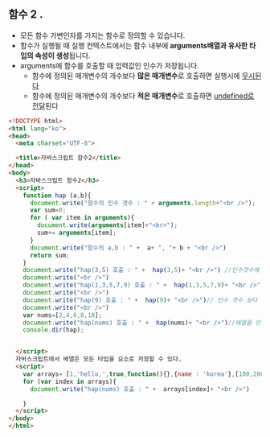 ## 함수 2 .

- 모든 함수 가변인자를 가지는 함수로 정의할 수 있습니다. 
- 함수가 실행될 때 실행 컨텍스트에서는 함수 내부에 **arguments배열과 유사한 타입의 속성이 생성**됩니다.
- arguments에 함수를 호출할 때 입력값인 인수가 저장됩니다.  
  - 함수에 정의된 매개변수의 개수보다 **많은 매개변수**로 호출하면 실행시에 <u>무시된다</u>
  - 함수에 정의된 매개변수의 개수보다 **적은 매개변수**로 호출하면 <u>undefined로 전달</u>된다

```html
<!DOCTYPE html>
<html lang="ko">
<head>
  <meta charset="UTF-8">

  <title>자바스크립트 함수2</title>
</head>
<body>
  <h3>자바스크립트 함수2</h3>
  <script>
    function hap (a,b){
      document.write("함수의 인수 갯수 : " + arguments.length+"<br />");
      var sum=0;
      for ( var item in arguments){
        document.write(arguments[item]+"<br>");
        sum+= arguments[item];
      }
      document.write("함수의 a,b : " +  a+ ", "+ b + "<br />")
      return sum;
    }
    document.write("hap(3,5) 호출 : " +  hap(3,5)+ "<br />") //인수갯수에 맞게 호출
    document.write("<br />")
    document.write("hap(1,3,5,7,9) 호출 : " +  hap(1,3,5,7,9)+ "<br />") ///인수 갯수보다 많이 호출
    document.write("<br />")
    document.write("hap(9) 호출 : " +  hap(9)+ "<br />")// 인수 갯수 보다 적게 호출
    document.write("<br />")
    var nums=[2,4,6,8,10];
    document.write("hap(nums) 호출 : " +  hap(nums)+ "<br />")//배열을 인수로 호출이 가능한가?
    console.dir(hap);


  </script>
  자바스크립트에서 배열은 모든 타입을 요소로 저장할 수 있다.
  <script>
    var arrays= [1,'hello,',true,function(){},{name : 'korea'},[100,200]];
    for (var index in arrays){
      document.write("hap(nums) 호출 : " +  arrays[index]+ "<br />")

    }
  </script>
</body>
</html>

```

